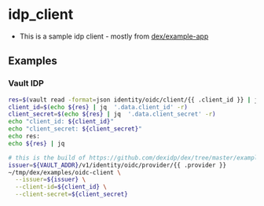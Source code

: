 # idp_client
- This is a sample idp client - mostly from [dex/example-app](https://github.com/dexidp/dex/blob/master/examples/example-app/main.go)

## Examples
### Vault IDP
```bash
res=$(vault read -format=json identity/oidc/client/{{ .client_id }} | jq)
client_id=$(echo ${res} | jq  '.data.client_id' -r)
client_secret=$(echo ${res} | jq  '.data.client_secret' -r)
echo "client_id: ${client_id}"
echo "client_secret: ${client_secret}"
echo res:
echo ${res} | jq

# this is the build of https://github.com/dexidp/dex/tree/master/examples/example-app
issuer=${VAULT_ADDR}/v1/identity/oidc/provider/{{ .provider }}
~/tmp/dex/examples/oidc-client \
  --issuer=${issuer} \
  --client-id=${client_id} \
  --client-secret=${client_secret}
```
